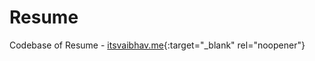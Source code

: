 # Resume
Codebase of Resume - [itsvaibhav.me](https://itsvaibhav.me){:target="_blank" rel="noopener"}
